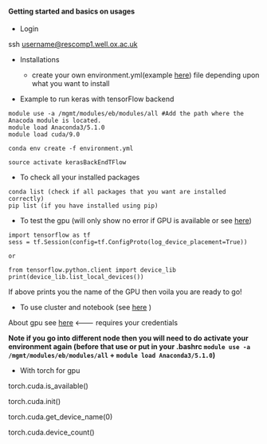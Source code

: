 #### Getting started and basics on usages

- Login

ssh username@rescomp1.well.ox.ac.uk

- Installations

	- create your own environment.yml(example [here](https://gitlab.com/sharibOx/tutorials/blob/master/environment.yml)) file depending upon what you want to install 


- Example to run keras with tensorFlow backend

```
module use -a /mgmt/modules/eb/modules/all #Add the path where the Anacoda module is located.
module load Anaconda3/5.1.0
module load cuda/9.0 

conda env create -f environment.yml

source activate kerasBackEndTFlow

```

- To check all your installed packages

```
conda list (check if all packages that you want are installed correctly)
pip list (if you have installed using pip)
```

- To test the gpu (will only show no error if GPU is available or see [here](https://www.tensorflow.org/programmers_guide/using_gpu))

```
import tensorflow as tf
sess = tf.Session(config=tf.ConfigProto(log_device_placement=True))

or 

from tensorflow.python.client import device_lib
print(device_lib.list_local_devices())

```

If above prints you the name of the GPU then voila you are ready to go!


- To use cluster and notebook (see [here](https://gitlab.com/sharibOx/tutorials/blob/master/clusterRescomp.md) )

About gpu see [here](https://rescomp.well.ox.ac.uk/wiki/Using_the_Rescomp_GPU_resources) <--- requires your credentials

**Note if you go into different node then you will need to do activate your environment again (before that use or put in your .bashrc `module use -a /mgmt/modules/eb/modules/all` + `module load Anaconda3/5.1.0`)**

- With torch for gpu

torch.cuda.is_available()

torch.cuda.init()

torch.cuda.get_device_name(0)

torch.cuda.device_count()

